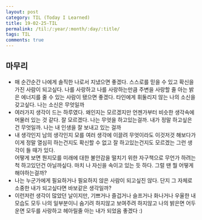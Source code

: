 ```yaml
---
layout: post
category: TIL (Today I Learned)
title: 19-02-25-TIL
permalink: /til:/:year/:month/:day/:title/
tags: TIL
comments: true
---
```


## 마무리
- 매 순간순간 나에게 솔직한 나로서 지냈으면 좋겠다. 스스로를 믿을 수 있고 확신을 가진 사람이 되고싶다. 
나를 사랑하고 나를 사랑하는만큼 주변을 사랑할 줄 아는 밝은 에너지를 줄 수 있는 사람이 됐으면 좋겠다. 
타인에게 휘둘리지 않는 나의 소신을 갖고싶다. 나는 소신은 무엇일까
- 여러가지 생각이 드는 하루였다. 왜인지는 모르겠지만 언젠가부터 비슷한 생각속에 머물러 있는 것 같다. 
잘 모르겠다. 나는 무엇을 하고있는걸까. 내가 정말 하고싶은건 무엇일까. 나는 내 인생을 잘 보내고 있는 걸까
- 내 생각인지 남의 생각인지 모를 여러 생각에 이끌려 무엇이라도 이것저것 해보다가 이게 정말 열심히 하는건지도
확신할 수 없고 잘 하고있는건지도 모르겠는 그런 생각이 들 때가 있다.  
어떻게 보면 뭔지모를 미래에 대한 불안감을 떨치기 위한 자구책으로 무언가 하려는척 하고있던건 아닐까싶다. 
마치 나 자신을 속이고 있는 듯 하다. 그럴 땐 뭘 어떻게 해야하는걸까?
- 나는 누군가에게 필요하거나 필요하지 않은 사람이 되고싶진 않다. 단지 그 자체로 소중한 내가 되고싶다면 바보같은 생각일까? 
- 이런저런 생각이 많았던 날이지만, 기쁘거나 즐겁거나 슬프거나 화나거나 우울한 내 모습도 모두 나의 일부분이니 
숨기려 하지않고 보여주려 하지않고 나의 밝은면 어두운면 모두를 사랑하고 헤아릴줄 아는 내가 되었음 좋겠다 :)